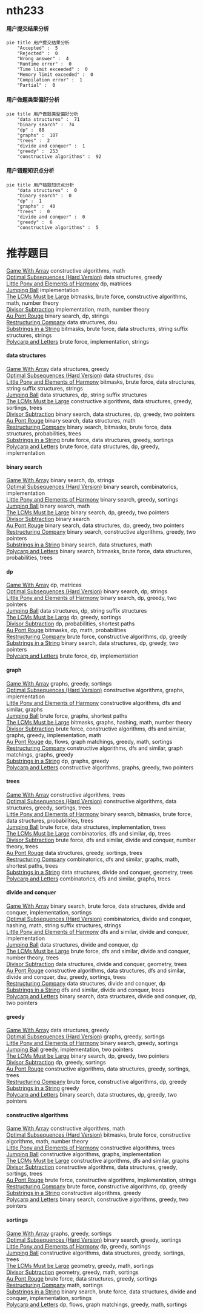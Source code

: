 # nth233
<!-- tabs:start -->
#### **用户提交结果分析**

```mermaid
pie title 用户提交结果分析
    "Accepted" :  5
    "Rejected" :  0
    "Wrong answer" :  4
    "Runtime error" :  0
    "Time limit exceeded" :  0
    "Memory limit exceeded" :  0
    "Compilation error" :  1
    "Partial" :  0
```
#### **用户做题类型偏好分析**

```mermaid
pie title 用户做题类型偏好分析
    "data structures" :  71
    "binary search" :  74
    "dp" :  88
    "graphs" :  107
    "trees" :  2
    "divide and conquer" :  1
    "greedy" :  253
    "constructive algorithms" :  92
```
#### **用户错题知识点分析**

```mermaid
pie title 用户错题知识点分析
    "data structures" :  0
    "binary search" :  0
    "dp" :  1
    "graphs" :  40
    "trees" :  0
    "divide and conquer" :  0
    "greedy" :  6
    "constructive algorithms" :  5
```
<!-- tabs:end -->
# 推荐题目
[Game With Array](http://codeforces.com/problemset/problem/1355/D)		constructive algorithms,
                        math		  
[Optimal Subsequences (Hard Version)](http://codeforces.com/problemset/problem/1227/D2)		data structures,
                        greedy		  
[Little Pony and Elements of Harmony](http://codeforces.com/problemset/problem/453/D)		dp,
                        matrices		  
[Jumping Ball](http://codeforces.com/problemset/problem/725/A)		implementation		  
[The LCMs Must be Large](http://codeforces.com/problemset/problem/1166/E)		bitmasks,
                        brute force,
                        constructive algorithms,
                        math,
                        number theory		  
[Divisor Subtraction](http://codeforces.com/problemset/problem/1076/B)		implementation,
                        math,
                        number theory		  
[Au Pont Rouge](http://codeforces.com/problemset/problem/1310/C)		binary search,
                        dp,
                        strings		  
[Restructuring Company](http://codeforces.com/problemset/problem/566/D)		data structures,
                        dsu		  
[Substrings in a String](http://codeforces.com/problemset/problem/914/F)		bitmasks,
                        brute force,
                        data structures,
                        string suffix structures,
                        strings		  
[Polycarp and Letters](http://codeforces.com/problemset/problem/864/B)		brute force,
                        implementation,
                        strings		  
<!-- tabs:start -->
#### **data structures**
[Game With Array](http://codeforces.com/problemset/problem/1227/D2)		data structures,
                        greedy		  
[Optimal Subsequences (Hard Version)](http://codeforces.com/problemset/problem/566/D)		data structures,
                        dsu		  
[Little Pony and Elements of Harmony](http://codeforces.com/problemset/problem/914/F)		bitmasks,
                        brute force,
                        data structures,
                        string suffix structures,
                        strings		  
[Jumping Ball](http://codeforces.com/problemset/problem/1063/F)		data structures,
                        dp,
                        string suffix structures		  
[The LCMs Must be Large](http://codeforces.com/problemset/problem/501/C)		constructive algorithms,
                        data structures,
                        greedy,
                        sortings,
                        trees		  
[Divisor Subtraction](http://codeforces.com/problemset/problem/1492/C)		binary search,
                        data structures,
                        dp,
                        greedy,
                        two pointers		  
[Au Pont Rouge](http://codeforces.com/problemset/problem/1490/G)		binary search,
                        data structures,
                        math		  
[Restructuring Company](http://codeforces.com/problemset/problem/1479/D)		binary search,
                        bitmasks,
                        brute force,
                        data structures,
                        probabilities,
                        trees		  
[Substrings in a String](http://codeforces.com/problemset/problem/1497/A)		brute force,
                        data structures,
                        greedy,
                        sortings		  
[Polycarp and Letters](http://codeforces.com/problemset/problem/1491/C)		brute force,
                        data structures,
                        dp,
                        greedy,
                        implementation		  
#### **binary search**
[Game With Array](http://codeforces.com/problemset/problem/1310/C)		binary search,
                        dp,
                        strings		  
[Optimal Subsequences (Hard Version)](http://codeforces.com/problemset/problem/501/E)		binary search,
                        combinatorics,
                        implementation		  
[Little Pony and Elements of Harmony](https://codeforces.com/contest/737/problem/A)		binary search,
                        greedy,
                        sortings		  
[Jumping Ball](http://codeforces.com/problemset/problem/483/B)		binary search,
                        math		  
[The LCMs Must be Large](http://codeforces.com/problemset/problem/734/C)		binary search,
                        dp,
                        greedy,
                        two pointers		  
[Divisor Subtraction](http://codeforces.com/problemset/problem/975/C)		binary search		  
[Au Pont Rouge](http://codeforces.com/problemset/problem/1492/C)		binary search,
                        data structures,
                        dp,
                        greedy,
                        two pointers		  
[Restructuring Company](http://codeforces.com/problemset/problem/1463/D)		binary search,
                        constructive algorithms,
                        greedy,
                        two pointers		  
[Substrings in a String](http://codeforces.com/problemset/problem/1490/G)		binary search,
                        data structures,
                        math		  
[Polycarp and Letters](http://codeforces.com/problemset/problem/1479/D)		binary search,
                        bitmasks,
                        brute force,
                        data structures,
                        probabilities,
                        trees		  
#### **dp**
[Game With Array](http://codeforces.com/problemset/problem/453/D)		dp,
                        matrices		  
[Optimal Subsequences (Hard Version)](http://codeforces.com/problemset/problem/1310/C)		binary search,
                        dp,
                        strings		  
[Little Pony and Elements of Harmony](http://codeforces.com/problemset/problem/734/C)		binary search,
                        dp,
                        greedy,
                        two pointers		  
[Jumping Ball](http://codeforces.com/problemset/problem/1063/F)		data structures,
                        dp,
                        string suffix structures		  
[The LCMs Must be Large](http://codeforces.com/problemset/problem/1256/E)		dp,
                        greedy,
                        sortings		  
[Divisor Subtraction](http://codeforces.com/problemset/problem/1245/E)		dp,
                        probabilities,
                        shortest paths		  
[Au Pont Rouge](http://codeforces.com/problemset/problem/678/E)		bitmasks,
                        dp,
                        math,
                        probabilities		  
[Restructuring Company](http://codeforces.com/problemset/problem/1373/E)		brute force,
                        constructive algorithms,
                        dp,
                        greedy		  
[Substrings in a String](http://codeforces.com/problemset/problem/1492/C)		binary search,
                        data structures,
                        dp,
                        greedy,
                        two pointers		  
[Polycarp and Letters](https://codeforces.com/contest/1457/problem/C)		brute force,
                        dp,
                        implementation		  
#### **graph**
[Game With Array](https://codeforces.com/contest/438/problem/A)		graphs,
                        greedy,
                        sortings		  
[Optimal Subsequences (Hard Version)](http://codeforces.com/problemset/problem/1082/D)		constructive algorithms,
                        graphs,
                        implementation		  
[Little Pony and Elements of Harmony](http://codeforces.com/problemset/problem/858/F)		constructive algorithms,
                        dfs and similar,
                        graphs		  
[Jumping Ball](http://codeforces.com/problemset/problem/1433/G)		brute force,
                        graphs,
                        shortest paths		  
[The LCMs Must be Large](http://codeforces.com/problemset/problem/1470/B)		bitmasks,
                        graphs,
                        hashing,
                        math,
                        number theory		  
[Divisor Subtraction](http://codeforces.com/problemset/problem/1487/C)		brute force,
                        constructive algorithms,
                        dfs and similar,
                        graphs,
                        greedy,
                        implementation,
                        math		  
[Au Pont Rouge](http://codeforces.com/problemset/problem/1437/C)		dp,
                        flows,
                        graph matchings,
                        greedy,
                        math,
                        sortings		  
[Restructuring Company](http://codeforces.com/problemset/problem/1470/D)		constructive algorithms,
                        dfs and similar,
                        graph matchings,
                        graphs,
                        greedy		  
[Substrings in a String](http://codeforces.com/problemset/problem/1476/C)		dp,
                        graphs,
                        greedy		  
[Polycarp and Letters](http://codeforces.com/problemset/problem/1304/D)		constructive algorithms,
                        graphs,
                        greedy,
                        two pointers		  
#### **trees**
[Game With Array](http://codeforces.com/problemset/problem/959/C)		constructive algorithms,
                        trees		  
[Optimal Subsequences (Hard Version)](http://codeforces.com/problemset/problem/501/C)		constructive algorithms,
                        data structures,
                        greedy,
                        sortings,
                        trees		  
[Little Pony and Elements of Harmony](http://codeforces.com/problemset/problem/1479/D)		binary search,
                        bitmasks,
                        brute force,
                        data structures,
                        probabilities,
                        trees		  
[Jumping Ball](http://codeforces.com/problemset/problem/1511/C)		brute force,
                        data structures,
                        implementation,
                        trees		  
[The LCMs Must be Large](http://codeforces.com/problemset/problem/1499/F)		combinatorics,
                        dfs and similar,
                        dp,
                        trees		  
[Divisor Subtraction](http://codeforces.com/problemset/problem/1491/E)		brute force,
                        dfs and similar,
                        divide and conquer,
                        number theory,
                        trees		  
[Au Pont Rouge](http://codeforces.com/problemset/problem/1466/D)		data structures,
                        greedy,
                        sortings,
                        trees		  
[Restructuring Company](http://codeforces.com/problemset/problem/1495/D)		combinatorics,
                        dfs and similar,
                        graphs,
                        math,
                        shortest paths,
                        trees		  
[Substrings in a String](http://codeforces.com/problemset/problem/1303/G)		data structures,
                        divide and conquer,
                        geometry,
                        trees		  
[Polycarp and Letters](http://codeforces.com/problemset/problem/1454/E)		combinatorics,
                        dfs and similar,
                        graphs,
                        trees		  
#### **divide and conquer**
[Game With Array](http://codeforces.com/problemset/problem/1461/D)		binary search,
                        brute force,
                        data structures,
                        divide and conquer,
                        implementation,
                        sortings		  
[Optimal Subsequences (Hard Version)](http://codeforces.com/problemset/problem/1466/G)		combinatorics,
                        divide and conquer,
                        hashing,
                        math,
                        string suffix structures,
                        strings		  
[Little Pony and Elements of Harmony](http://codeforces.com/problemset/problem/1490/D)		dfs and similar,
                        divide and conquer,
                        implementation		  
[Jumping Ball](https://codeforces.com/contest/1483/problem/C)		data structures,
                        divide and conquer,
                        dp		  
[The LCMs Must be Large](http://codeforces.com/problemset/problem/1491/E)		brute force,
                        dfs and similar,
                        divide and conquer,
                        number theory,
                        trees		  
[Divisor Subtraction](http://codeforces.com/problemset/problem/1303/G)		data structures,
                        divide and conquer,
                        geometry,
                        trees		  
[Au Pont Rouge](http://codeforces.com/problemset/problem/1494/D)		constructive algorithms,
                        data structures,
                        dfs and similar,
                        divide and conquer,
                        dsu,
                        greedy,
                        sortings,
                        trees		  
[Restructuring Company](http://codeforces.com/problemset/problem/1482/E)		data structures,
                        divide and conquer,
                        dp		  
[Substrings in a String](http://codeforces.com/problemset/problem/566/C)		dfs and similar,
                        divide and conquer,
                        trees		  
[Polycarp and Letters](http://codeforces.com/problemset/problem/1428/F)		binary search,
                        data structures,
                        divide and conquer,
                        dp,
                        two pointers		  
#### **greedy**
[Game With Array](http://codeforces.com/problemset/problem/1227/D2)		data structures,
                        greedy		  
[Optimal Subsequences (Hard Version)](https://codeforces.com/contest/438/problem/A)		graphs,
                        greedy,
                        sortings		  
[Little Pony and Elements of Harmony](https://codeforces.com/contest/737/problem/A)		binary search,
                        greedy,
                        sortings		  
[Jumping Ball](http://codeforces.com/problemset/problem/1120/A)		greedy,
                        implementation,
                        two pointers		  
[The LCMs Must be Large](http://codeforces.com/problemset/problem/734/C)		binary search,
                        dp,
                        greedy,
                        two pointers		  
[Divisor Subtraction](http://codeforces.com/problemset/problem/1256/E)		dp,
                        greedy,
                        sortings		  
[Au Pont Rouge](http://codeforces.com/problemset/problem/501/C)		constructive algorithms,
                        data structures,
                        greedy,
                        sortings,
                        trees		  
[Restructuring Company](http://codeforces.com/problemset/problem/1373/E)		brute force,
                        constructive algorithms,
                        dp,
                        greedy		  
[Substrings in a String](http://codeforces.com/problemset/problem/1295/A)		greedy		  
[Polycarp and Letters](http://codeforces.com/problemset/problem/1492/C)		binary search,
                        data structures,
                        dp,
                        greedy,
                        two pointers		  
#### **constructive algorithms**
[Game With Array](http://codeforces.com/problemset/problem/1355/D)		constructive algorithms,
                        math		  
[Optimal Subsequences (Hard Version)](http://codeforces.com/problemset/problem/1166/E)		bitmasks,
                        brute force,
                        constructive algorithms,
                        math,
                        number theory		  
[Little Pony and Elements of Harmony](http://codeforces.com/problemset/problem/959/C)		constructive algorithms,
                        trees		  
[Jumping Ball](http://codeforces.com/problemset/problem/1082/D)		constructive algorithms,
                        graphs,
                        implementation		  
[The LCMs Must be Large](http://codeforces.com/problemset/problem/858/F)		constructive algorithms,
                        dfs and similar,
                        graphs		  
[Divisor Subtraction](http://codeforces.com/problemset/problem/501/C)		constructive algorithms,
                        data structures,
                        greedy,
                        sortings,
                        trees		  
[Au Pont Rouge](http://codeforces.com/problemset/problem/725/C)		brute force,
                        constructive algorithms,
                        implementation,
                        strings		  
[Restructuring Company](http://codeforces.com/problemset/problem/1373/E)		brute force,
                        constructive algorithms,
                        dp,
                        greedy		  
[Substrings in a String](http://codeforces.com/problemset/problem/1493/A)		constructive algorithms,
                        greedy		  
[Polycarp and Letters](http://codeforces.com/problemset/problem/1463/D)		binary search,
                        constructive algorithms,
                        greedy,
                        two pointers		  
#### **sortings**
[Game With Array](https://codeforces.com/contest/438/problem/A)		graphs,
                        greedy,
                        sortings		  
[Optimal Subsequences (Hard Version)](https://codeforces.com/contest/737/problem/A)		binary search,
                        greedy,
                        sortings		  
[Little Pony and Elements of Harmony](http://codeforces.com/problemset/problem/1256/E)		dp,
                        greedy,
                        sortings		  
[Jumping Ball](http://codeforces.com/problemset/problem/501/C)		constructive algorithms,
                        data structures,
                        greedy,
                        sortings,
                        trees		  
[The LCMs Must be Large](https://codeforces.com/contest/1496/problem/C)		geometry,
                        greedy,
                        math,
                        sortings		  
[Divisor Subtraction](http://codeforces.com/problemset/problem/1495/A)		geometry,
                        greedy,
                        math,
                        sortings		  
[Au Pont Rouge](http://codeforces.com/problemset/problem/1497/A)		brute force,
                        data structures,
                        greedy,
                        sortings		  
[Restructuring Company](http://codeforces.com/problemset/problem/1427/A)		math,
                        sortings		  
[Substrings in a String](http://codeforces.com/problemset/problem/1461/D)		binary search,
                        brute force,
                        data structures,
                        divide and conquer,
                        implementation,
                        sortings		  
[Polycarp and Letters](http://codeforces.com/problemset/problem/1437/C)		dp,
                        flows,
                        graph matchings,
                        greedy,
                        math,
                        sortings		  
<!-- tabs:end -->
